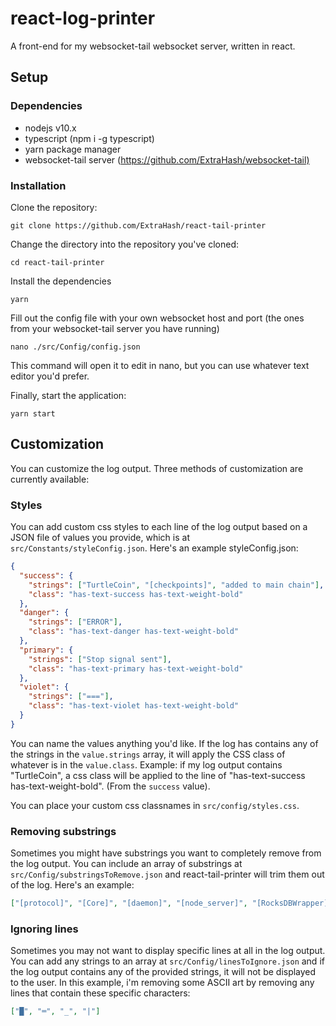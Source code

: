 # react-log-printer

A front-end for my websocket-tail websocket server, written in react.

## Setup

### Dependencies

- nodejs v10.x
- typescript (npm i -g typescript)
- yarn package manager
- websocket-tail server (<https://github.com/ExtraHash/websocket-tail)>

### Installation

Clone the repository:

```shell
git clone https://github.com/ExtraHash/react-tail-printer
```

Change the directory into the repository you've cloned:

```shell
cd react-tail-printer
```

Install the dependencies

```shell
yarn
```

Fill out the config file with your own websocket host and port (the ones from your websocket-tail server you have running)

```shell
nano ./src/Config/config.json
```

This command will open it to edit in nano, but you can use whatever text editor you'd prefer.

Finally, start the application:

```shell
yarn start
```

## Customization

You can customize the log output. Three methods of customization are currently available:

### Styles

You can add custom css styles to each line of the log output based on a JSON file of values you provide, which is at `src/Constants/styleConfig.json`. Here's an example styleConfig.json:

```json
{
  "success": {
    "strings": ["TurtleCoin", "[checkpoints]", "added to main chain"],
    "class": "has-text-success has-text-weight-bold"
  },
  "danger": {
    "strings": ["ERROR"],
    "class": "has-text-danger has-text-weight-bold"
  },
  "primary": {
    "strings": ["Stop signal sent"],
    "class": "has-text-primary has-text-weight-bold"
  },
  "violet": {
    "strings": ["==="],
    "class": "has-text-violet has-text-weight-bold"
  }
}
```

You can name the values anything you'd like. If the log has contains any of the strings in the `value.strings` array, it will apply the CSS class of whatever is in the `value.class`. Example: if my log output contains "TurtleCoin", a css class will be applied to the line of "has-text-success has-text-weight-bold". (From the `success` value).

You can place your custom css classnames in `src/config/styles.css`.

### Removing substrings

Sometimes you might have substrings you want to completely remove from the log output. You can include an array of substrings at `src/Config/substringsToRemove.json` and react-tail-printer will trim them out of the log. Here's an example:

```json
["[protocol]", "[Core]", "[daemon]", "[node_server]", "[RocksDBWrapper]"]
```

### Ignoring lines

Sometimes you may not want to display specific lines at all in the log output. You can add any strings to an array at `src/Config/linesToIgnore.json` and if the log output contains any of the provided strings, it will not be displayed to the user. In this example, i'm removing some ASCII art by removing any lines that contain these specific characters:

```json
["█", "═", "_", "|"]
```
